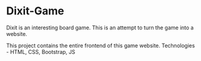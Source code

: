 # Dixit-Game

Dixit is an interesting board game. 
This is an attempt to turn the game into a website.

This project contains the entire frontend of this game website. 
Technologies - HTML, CSS, Bootstrap, JS

